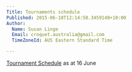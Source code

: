 ```yaml
---
Title: Tournaments schedule
Published: 2015-06-18T12:14:58.3459148+10:00
Author:
  Name: Susan Linge
  Email: croquet.australia@gmail.com
  TimeZoneId: AUS Eastern Standard Time

---
```

[Tournament Schedule](/2015-2019-aca-tournament-program-as-at-16-june-2015.pdf) as at 16 June